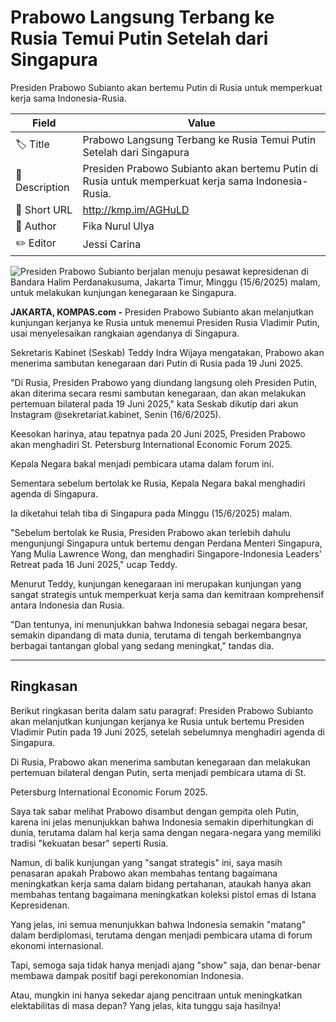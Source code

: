 # Prabowo Langsung Terbang ke Rusia Temui Putin Setelah dari Singapura

Presiden Prabowo Subianto akan bertemu Putin di Rusia untuk memperkuat kerja sama Indonesia-Rusia.

| Field         | Value                                                       |
|---------------|-------------------------------------------------------------|
| 🏷️ Title       | Prabowo Langsung Terbang ke Rusia Temui Putin Setelah dari Singapura |
| 📝 Description | Presiden Prabowo Subianto akan bertemu Putin di Rusia untuk memperkuat kerja sama Indonesia-Rusia. |
| 🔗 Short URL   | http://kmp.im/AGHuLD |
| 👤 Author      | Fika Nurul Ulya |
| ✏️ Editor      | Jessi Carina |

![Presiden Prabowo Subianto berjalan menuju pesawat kepresidenan di Bandara Halim Perdanakusuma, Jakarta Timur, Minggu (15/6/2025) malam, untuk melakukan kunjungan kenegaraan ke Singapura.](https://asset.kompas.com/crops/5x1TghSfkzvvh5RuOpVXpB8E8vU=/0x0:0x0/750x500/data/photo/2025/06/15/684ec037473ad.jpg)

**JAKARTA, KOMPAS.com -** Presiden Prabowo Subianto akan melanjutkan kunjungan kerjanya ke Rusia untuk menemui Presiden Rusia Vladimir Putin, usai menyelesaikan rangkaian agendanya di Singapura.

Sekretaris Kabinet (Seskab) Teddy Indra Wijaya mengatakan, Prabowo akan menerima sambutan kenegaraan dari Putin di Rusia pada 19 Juni 2025.

\"Di Rusia, Presiden Prabowo yang diundang langsung oleh Presiden Putin, akan diterima secara resmi sambutan kenegaraan, dan akan melakukan pertemuan bilateral pada 19 Juni 2025,\" kata Seskab dikutip dari akun Instagram \@sekretariat.kabinet, Senin (16/6/2025).

Keesokan harinya, atau tepatnya pada 20 Juni 2025, Presiden Prabowo akan menghadiri St. Petersburg International Economic Forum 2025.

Kepala Negara bakal menjadi pembicara utama dalam forum ini.

Sementara sebelum bertolak ke Rusia, Kepala Negara bakal menghadiri agenda di Singapura.

Ia diketahui telah tiba di Singapura pada Minggu (15/6/2025) malam.

\"Sebelum bertolak ke Rusia, Presiden Prabowo akan terlebih dahulu mengunjungi Singapura untuk bertemu dengan Perdana Menteri Singapura, Yang Mulia Lawrence Wong, dan menghadiri Singapore-Indonesia Leaders\' Retreat pada 16 Juni 2025,\" ucap Teddy.

Menurut Teddy, kunjungan kenegaraan ini merupakan kunjungan yang sangat strategis untuk memperkuat kerja sama dan kemitraan komprehensif antara Indonesia dan Rusia.

\"Dan tentunya, ini menunjukkan bahwa Indonesia sebagai negara besar, semakin dipandang di mata dunia, terutama di tengah berkembangnya berbagai tantangan global yang sedang meningkat,\" tandas dia.

---
## Ringkasan

Berikut ringkasan berita dalam satu paragraf: Presiden Prabowo Subianto akan melanjutkan kunjungan kerjanya ke Rusia untuk bertemu Presiden Vladimir Putin pada 19 Juni 2025, setelah sebelumnya menghadiri agenda di Singapura.

 Di Rusia, Prabowo akan menerima sambutan kenegaraan dan melakukan pertemuan bilateral dengan Putin, serta menjadi pembicara utama di St.

 Petersburg International Economic Forum 2025.



Saya tak sabar melihat Prabowo disambut dengan gempita oleh Putin, karena ini jelas menunjukkan bahwa Indonesia semakin diperhitungkan di dunia, terutama dalam hal kerja sama dengan negara-negara yang memiliki tradisi "kekuatan besar" seperti Rusia.

 Namun, di balik kunjungan yang "sangat strategis" ini, saya masih penasaran apakah Prabowo akan membahas tentang bagaimana meningkatkan kerja sama dalam bidang pertahanan, ataukah hanya akan membahas tentang bagaimana meningkatkan koleksi pistol emas di Istana Kepresidenan.

 Yang jelas, ini semua menunjukkan bahwa Indonesia semakin "matang" dalam berdiplomasi, terutama dengan menjadi pembicara utama di forum ekonomi internasional.

 Tapi, semoga saja tidak hanya menjadi ajang "show" saja, dan benar-benar membawa dampak positif bagi perekonomian Indonesia.

 Atau, mungkin ini hanya sekedar ajang pencitraan untuk meningkatkan elektabilitas di masa depan? Yang jelas, kita tunggu saja hasilnya!
